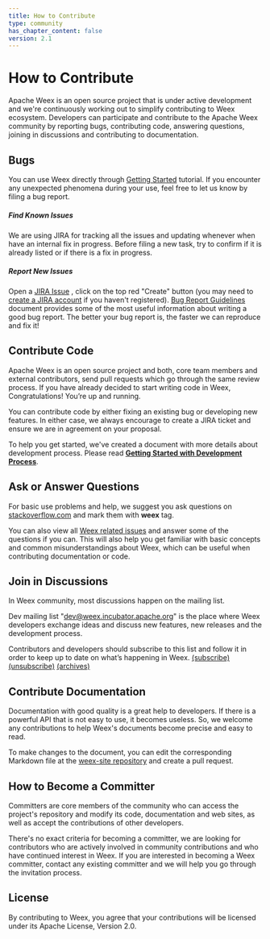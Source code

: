 ```yaml
---
title: How to Contribute
type: community
has_chapter_content: false
version: 2.1
---
```


# How to Contribute

Apache Weex is an open source project that is under active development and we're continuously working out to simplify contributing to Weex ecosystem. Developers can participate and contribute to the Apache Weex community by reporting bugs, contributing code, answering questions, joining in discussions and contributing to documentation.

## Bugs
You can use Weex directly through [Getting Started](./guide/index.html) tutorial. If you encounter any unexpected phenomena during your use, feel free to let us know by filing a bug report.

##### Find Known Issues
We are using JIRA for tracking all the issues and updating whenever when have an internal fix in progress. Before filing a new task, try to confirm if it is already listed or if there is a fix in progress.

##### Report New Issues
Open a  [JIRA Issue](https://issues.apache.org/jira/projects/WEEX) , click on the top red "Create" button (you may need to [create a JIRA account](https://issues.apache.org/jira/secure/Signup!default.jspa) if you haven't registered). [Bug Report Guidelines](../bug-report-guidelines.html) document provides some of the most useful information about writing a good bug report. The better your bug report is, the faster we can reproduce and fix it!

## Contribute Code

Apache Weex is an open source project and both, core team members and external contributors, send pull requests which go through the same review process. If you have already decided to start writing code in Weex, Congratulations! You’re up and running.

You can contribute code by either fixing an existing bug or developing new features. In either case, we always encourage to create a JIRA ticket and ensure we are in agreement on your proposal.

To help you get started, we've created a document with more details about development process. Please read **[Getting Started with Development Process](../development-process.html)**.

## Ask or Answer Questions

For basic use problems and help, we suggest you ask questions on [stackoverflow.com](http://stackoverflow.com/)  and mark them with **weex** tag.

You can also view all [Weex related issues](http://stackoverflow.com/questions/tagged/weex) and answer some of the questions if you can. This will also help you get familiar with basic concepts and common misunderstandings about Weex, which can be useful when contributing documentation or code.

## Join in Discussions

In Weex community, most discussions happen on the mailing list.

Dev mailing list "dev@weex.incubator.apache.org" is the place where Weex developers exchange ideas and discuss new features, new releases and the development process.

Contributors and developers should subscribe to this list and follow it in order to keep up to date on what’s happening in Weex. [(subscribe)](mailto:dev-subscribe@weex.incubator.apache.org?subject=%28send%20this%20email%20to%20subscribe%29) [(unsubscribe)](mailto:dev-unsubscribe@weex.incubator.apache.org?subject=%28send%20this%20email%20to%20unsubscribe%29) [(archives)](http://mail-archives.apache.org/mod_mbox/incubator-weex-dev/)

## Contribute Documentation

Documentation with good quality is a great help to developers. If there is a powerful API that is not easy to use, it becomes useless. So, we welcome any contributions to help Weex's documents become precise and easy to read.

To make changes to the document, you can edit the corresponding Markdown file at the [weex-site repository](https://github.com/apache/incubator-weex-site) and create a pull request.

## How to Become a Committer

Committers are core members of the community who can access the project's repository and modify its code, documentation and web sites, as well as accept the contributions of other developers.

There's no exact criteria for becoming a committer,  we are looking for contributors who are actively involved in community contributions and who have continued interest in Weex. If you are interested in becoming a Weex committer, contact any existing committer and we will help you go through the invitation process.


## License
By contributing to Weex, you agree that your contributions will be licensed under its Apache License, Version 2.0.

